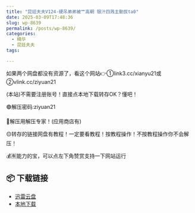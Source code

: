 ```yaml
---
title: "昆廷夫夫V124-硬吊弟弟被艹高朝 银汁四溅主動拔ta0"
date: 2025-03-09T17:48:36
slug: wp-8639
permalink: /posts/wp-8639/
categories:
  - 精华
  - 昆廷夫夫
tags:

---
```


如果两个网盘都没有资源了，看这个网站👉①link3.cc/xianyu21或②vlink.cc/ziyuan21

(本站)不需要注册账号！直接点本地下载转存OK？懂吧！

🟢解压密码:ziyuan21

🔵解压用解压专家！(应用商店有)

🟡转存的链接网盘有教程！一定要看教程！按教程操作！不按教程操作你不会解压！

💰🈶能力的宝，可以点左下角赞赏支持一下网站运行

## 📦 下载链接
- [迅雷云盘](https://blziyuan21.com/pay-download/8639?key=48935a14d4&down_id=0)
- [本地下载](https://blziyuan21.com/pay-download/8639?key=48935a14d4&down_id=1)

